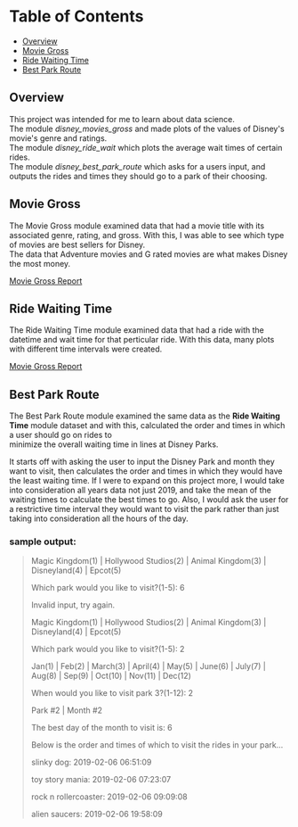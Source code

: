 # Table of Contents
- [Overview](#overview)
- [Movie Gross](#movie-gross)
- [Ride Waiting Time](#ride-waiting-time)
- [Best Park Route](#best-park-route)

## Overview
This project was intended for me to learn about data science.  
The module *disney_movies_gross* and made plots of the values of Disney's movie's genre and ratings.  
The module *disney_ride_wait* which plots the average wait times of certain rides.  
The module *disney_best_park_route* which asks for a users input, and outputs the rides and times they should go to a park of their choosing.

## Movie Gross

The Movie Gross module examined data that had a movie title with its associated genre, rating, and gross. With this, I was able to see which type of movies are best sellers for Disney.  
The data that Adventure movies and G rated movies are what makes Disney the most money.

[Movie Gross Report](https://github.com/VijayStroup/Disney-Visualization/blob/master/disney_movies_gross_reports/final_report.md)


## Ride Waiting Time

The Ride Waiting Time module examined data that had a ride with the datetime and wait time for that perticular ride.  With this data, many plots with different time intervals were created.

[Movie Gross Report](https://github.com/VijayStroup/Disney-Visualization/blob/master/disney_ride_wait_reports/final_report.md)

## Best Park Route

The Best Park Route module examined the same data as the **Ride Waiting Time** module dataset and with this, calculated the order and times in which a user should go on rides to  
minimize the overall waiting time in lines at Disney Parks.

It starts off with asking the user to input the Disney Park and month they want to visit, then calculates the order and times in which they would have the least waiting time.  If I were to expand on this project more, I would take into consideration all years data not just 2019, and take the mean of the waiting times to
calculate the best times to go.  Also, I would ask the user for a restrictive time interval they would want to visit the park rather than just taking into
consideration all the hours of the day.

### sample output:
>Magic Kingdom(1) | Hollywood Studios(2) | Animal Kingdom(3) | Disneyland(4) | Epcot(5)
>
>Which park would you like to visit?(1-5): 6
>
>Invalid input, try again.
>
>Magic Kingdom(1) | Hollywood Studios(2) | Animal Kingdom(3) | Disneyland(4) | Epcot(5)
>
>Which park would you like to visit?(1-5): 2
>
>Jan(1) | Feb(2) | March(3) | April(4) | May(5) | June(6) | July(7) | Aug(8) | Sep(9) | Oct(10) | Nov(11) | Dec(12)
>
>When would you like to visit park 3?(1-12): 2
>
>    Park #2 | Month #2
>
>    The best day of the month to visit is: 6
>
>    Below is the order and times of which to visit the rides in your park...
>
>    slinky dog: 2019-02-06 06:51:09
>
>    toy story mania: 2019-02-06 07:23:07
>
>    rock n rollercoaster: 2019-02-06 09:09:08
>
>    alien saucers: 2019-02-06 19:58:09
